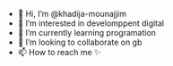 - 👋 Hi, I’m @khadija-mounajjim
- 👀 I’m interested in develomppent digital
- 🌱 I’m currently learning programation 
- 💞️ I’m looking to collaborate on gb  
- 📫 How to reach me ✨

<!---
khadija-src/khadija-src is a ✨ special ✨ repository because its `README.md` (this file) appears on your GitHub profile.
You can click the Preview link to take a look at your changes.
--->
